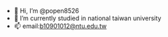 - 👋 Hi, I’m @popen8526
- 🌱 I’m currently studied in national taiwan university
- 📫 email:b10901012@ntu.edu.tw

<!---
popen8526/popen8526 is a ✨ special ✨ repository because its `README.md` (this file) appears on your GitHub profile.
You can click the Preview link to take a look at your changes.
--->
